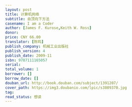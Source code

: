 ```yaml
---
layout: post
title: 计算机网络
subtitle: 自顶向下方法
casename: I am a Coder
author: [James F. Kurose,Keith W. Ross]
donor: 
price: CNY 66.00
translator: [陈鸣]
publish_company: 机械工业出版社
publish_version: 4
publish_date: 2009-11
isbn: 9787111165057
serial: 
total_volume: 1
borrower: []
borrow_date: []
douban_url: http://book.douban.com/subject/1391207/
cover_path: https://img3.doubanio.com/lpic/s3809370.jpg
tag: 
read_status: 想读
---
```

